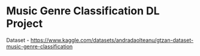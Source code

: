 # Music Genre Classification DL Project

Dataset - https://www.kaggle.com/datasets/andradaolteanu/gtzan-dataset-music-genre-classification 
